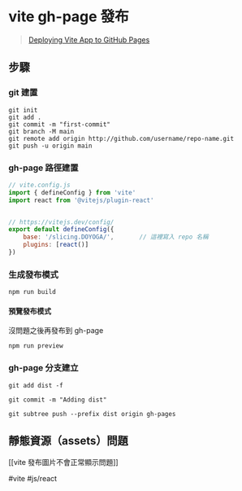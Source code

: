 # vite gh-page 發布
>[Deploying Vite App to GitHub Pages](https://dev.to/shashannkbawa/deploying-vite-app-to-github-pages-3ane)
## 步驟
### git 建置
```shell
git init
git add .
git commit -m "first-commit"
git branch -M main
git remote add origin http://github.com/username/repo-name.git
git push -u origin main
```

### gh-page 路徑建置
```js
// vite.config.js
import { defineConfig } from 'vite'
import react from '@vitejs/plugin-react'


// https://vitejs.dev/config/
export default defineConfig({
	base: '/slicing.DOYOGA/',		// 這裡寫入 repo 名稱
	plugins: [react()]
})
```

### 生成發布模式
```shell
npm run build
```
#### 預覽發布模式
沒問題之後再發布到 gh-page
```shell
npm run preview
```

### gh-page 分支建立
```shell
git add dist -f
```

```shell
git commit -m "Adding dist"
```

```shell
git subtree push --prefix dist origin gh-pages
```

## 靜態資源（assets）問題
[[vite 發布圖片不會正常顯示問題]]

#vite #js/react 